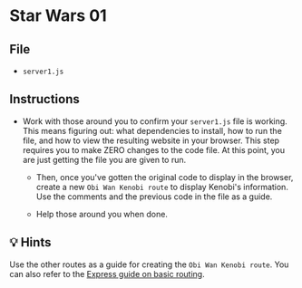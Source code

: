 # Star Wars 01

## File

- `server1.js`

## Instructions

- Work with those around you to confirm your `server1.js` file is working. This means figuring out: what dependencies to install, how to run the file, and how to view the resulting website in your browser. This step requires you to make ZERO changes to the code file. At this point, you are just getting the file you are given to run.

  - Then, once you've gotten the original code to display in the browser, create a new `Obi Wan Kenobi route` to display Kenobi's information. Use the comments and the previous code in the file as a guide.

  - Help those around you when done.

## 💡 Hints

Use the other routes as a guide for creating the `Obi Wan Kenobi route`. You can also refer to the [Express guide on basic routing](https://expressjs.com/en/starter/basic-routing.html).
